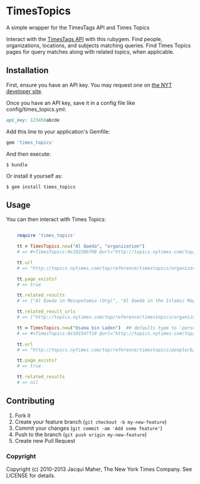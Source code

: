 # TimesTopics

A simple wrapper for the TimesTags API and Times Topics

Interact with the [TimesTags API](http://developer.nytimes.com/docs/timestags_api) with this rubygem. Find people, organizations, locations, and subjects matching queries. Find Times Topics pages for query matches along with related topics, when applicable.


## Installation

First, ensure you have an API key. You may request one on [the NYT developer site](http://developer.nytimes.com/apps/register/).

Once you have an API key, save it in a config file like config/times_topics.yml:

```ruby
api_key: 123456abcde
```

Add this line to your application's Gemfile:

```ruby
gem 'times_topics'
```

And then execute:

    $ bundle

Or install it yourself as:

    $ gem install times_topics

## Usage

You can then interact with Times Topics:

```ruby

    require 'times_topics'

    tt = TimesTopics.new("Al Qaeda", "organization")
    # => #<TimesTopics:0x10220b798 @url="http://topics.nytimes.com/top/reference/timestopics/organizations/a/al_qaeda/index.html", @related_results=["Al Qaeda in Mesopotamia (Org)", "Al Qaeda in the Islamic Maghreb (Org)"], @query="Al Qaeda", @type="organization", @result={"results"=>["Al Qaeda in Mesopotamia (Org)", "Al Qaeda in the Islamic Maghreb (Org)"], "filter"=>"(Org)", "num_results"=>3, "query"=>"Al Qaeda"}>

    tt.url
    # => "http://topics.nytimes.com/top/reference/timestopics/organizations/a/al_qaeda/index.html"

    tt.page_exists?
    # => true

    tt.related_results
    # => ["Al Qaeda in Mesopotamia (Org)", "Al Qaeda in the Islamic Maghreb (Org)"]

    tt.related_result_urls
    # => ["http://topics.nytimes.com/top/reference/timestopics/organizations/a/al_qaeda_in_mesopotamia/index.html", "http://topics.nytimes.com/top/reference/timestopics/organizations/a/al_qaeda_in_the_islamic_maghreb/index.html"]

    tt = TimesTopics.new("Osama bin Laden")  ## defaults type to 'person'
    # => #<TimesTopics:0x10154ff18 @url="http://topics.nytimes.com/top/reference/timestopics/people/b/osama_bin_laden/index.html", @query="Osama bin Laden", @type="person", @result={"results"=>[], "filter"=>"(Per)", "num_results"=>1, "query"=>"Osama bin Laden"}>

    tt.url
    # => "http://topics.nytimes.com/top/reference/timestopics/people/b/osama_bin_laden/index.html"

    tt.page_exists?
    # => true

    tt.related_results
    # => nil
```

## Contributing

1. Fork it
2. Create your feature branch (`git checkout -b my-new-feature`)
3. Commit your changes (`git commit -am 'Add some feature'`)
4. Push to the branch (`git push origin my-new-feature`)
5. Create new Pull Request

### Copyright

Copyright (c) 2010-2013 Jacqui Maher, The New York Times Company. See LICENSE for details.
